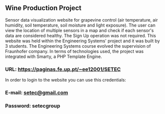 ## Wine Production Project 

Sensor data visualization website for grapevine control (air temperature, air humidity, soil temperature,
soil moisture and light exposure).
The user can view the location of multiple sensors in a map and check if each sensor's data are considered healthy.
The Sign Up operation was not required.
This website was held within the Engineering Systems' project and it was built by 3 students.
The Engineering Systems course evolved the supervision of Fraunhofer company.
In terms of technologies used, the project was integrated with Smarty, a PHP Template Engine.

### URL: https://paginas.fe.up.pt/~ee12001/SETEC 

In order to login to the website you can use this credentials: 
### E-mail:   setec@gmail.com 
### Password: setecgroup

